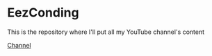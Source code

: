 # EezConding
This is the repository where I'll put all my YouTube channel's content

[Channel](https://www.youtube.com/channel/UCHOefHR5sslQrG6UK0LmbVQ)
